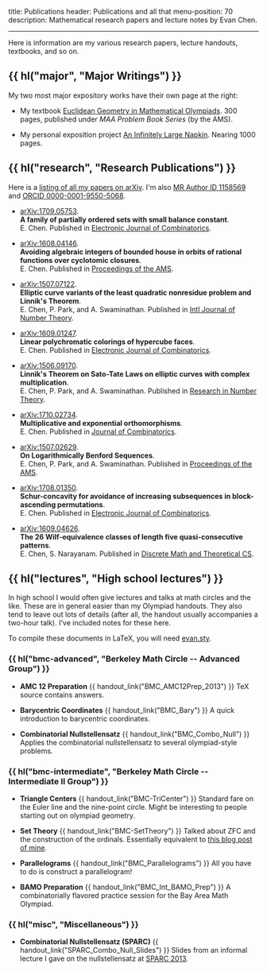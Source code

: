 title: Publications
header: Publications and all that
menu-position: 70
description: Mathematical research papers and lecture notes by Evan Chen.

---

Here is information are my various research papers,
lecture handouts, textbooks, and so on.

## {{ hl("major", "Major Writings") }}

My two most major expository works have their own page at the right:

- My textbook [Euclidean Geometry in Mathematical Olympiads](geombook.html).
  300 pages, published under _MAA Problem Book Series_ (by the AMS).

- My personal exposition project [An Infinitely Large Napkin](napkin.html).
  Nearing 1000 pages.

## {{ hl("research", "Research Publications") }}

Here is a [listing of all my papers on arXiv](https://arxiv.org/a/chen_e_2).
I'm also [MR Author ID 1158569](https://mathscinet.ams.org/mathscinet/MRAuthorID/1158569)
and [ORCID 0000-0001-9550-5068](https://orcid.org/0000-0001-9550-5068).

- [arXiv:1709.05753](https://arxiv.org/abs/1709.05753).<br>
  <b>A family of partially ordered sets with small balance constant</b>.<br>
  E. Chen. Published in [Electronic Journal of Combinatorics][ejc-poset].

- [arXiv:1608.04146](https://arxiv.org/abs/1608.04146).<br>
  <b>Avoiding algebraic integers of bounded house in orbits of rational functions over cyclotomic closures</b>.<br>
  E. Chen. Published in [Proceedings of the AMS][pams-algint].

- [arXiv:1507.07122](https://arxiv.org/abs/1507.07122).<br>
  <b>Elliptic curve variants of the least quadratic nonresidue problem and Linnik's Theorem</b>.<br>
  E. Chen, P. Park, and A. Swaminathan. Published in [Intl Journal of Number Theory][ijnt].

- [arXiv:1609.01247](https://arxiv.org/abs/1609.01247).<br>
  <b>Linear polychromatic colorings of hypercube faces</b>.<br>
  E. Chen. Published in [Electronic Journal of Combinatorics][ejc-hypercube].

- [arXiv:1506.09170](https://arxiv.org/abs/1506.09170).<br>
  <b>Linnik's Theorem on Sato-Tate Laws on elliptic curves with complex multiplication</b>.<br>
  E. Chen, P. Park, and A. Swaminathan. Published in [Research in Number Theory][rnut].

- [arXiv:1710.02734](https://arxiv.org/abs/1710.02734).<br>
  <b>Multiplicative and exponential orthomorphisms</b>.<br>
  E. Chen. Published in [Journal of Combinatorics][joc-orthomorphism].

- [arXiv:1507.02629](https://arxiv.org/abs/1507.02629).<br>
  <b>On Logarithmically Benford Sequences</b>.<br>
  E. Chen, P. Park, and A. Swaminathan. Published in [Proceedings of the AMS][pams-benford].

- [arXiv:1708.01350](https://arxiv.org/abs/1708.01350).<br>
  <b>Schur-concavity for avoidance of increasing subsequences in block-ascending permutations</b>.<br>
  E. Chen. Published in [Electronic Journal of Combinatorics][ejc-schur].

- [arXiv:1609.04626](https://arxiv.org/abs/1609.04626).<br>
  <b>The 26 Wilf-equivalence classes of length five quasi-consecutive patterns</b>.<br>
  E. Chen, S. Narayanam. Published in [Discrete Math and Theoretical CS][dmtcs-wilf].

## {{ hl("lectures", "High school lectures") }}

In high school I would often give lectures and talks
at math circles and the like.
These are in general easier than my Olympiad handouts.
They also tend to leave out lots of details
(after all, the handout usually accompanies a two-hour talk).
I've included notes for these here.

To compile these documents in LaTeX, you will need [evan.sty][evan.sty].

### {{ hl("bmc-advanced", "Berkeley Math Circle -- Advanced Group") }}

- <b>AMC 12 Preparation</b> {{ handout_link("BMC_AMC12Prep_2013") }}
  TeX source contains answers.

- <b>Barycentric Coordinates</b> {{ handout_link("BMC_Bary") }}
  A quick introduction to barycentric coordinates.

- <b>Combinatorial Nullstellensatz</b> {{ handout_link("BMC_Combo_Null") }}
  Applies the combinatorial nullstellensatz to several olympiad-style problems.

### {{ hl("bmc-intermediate", "Berkeley Math Circle -- Intermediate II Group") }}

- <b>Triangle Centers</b> {{ handout_link("BMC-TriCenter") }}
  Standard fare on the Euler line and the nine-point circle.
  Might be interesting to people starting out on olympiad geometry.

- <b>Set Theory</b> {{ handout_link("BMC-SetTheory") }}
  Talked about ZFC and the construction of the ordinals.
  Essentially equivalent to [this blog post of mine][ordinals].

- <b>Parallelograms</b> {{ handout_link("BMC_Parallelograms") }}
  All you have to do is construct a parallelogram!

- <b>BAMO Preparation</b> {{ handout_link("BMC_Int_BAMO_Prep") }}
  A combinatorially flavored practice session for the Bay Area Math Olympiad.

### {{ hl("misc", "Miscellaneous") }}

- <b>Combinatorial Nullstellensatz (SPARC)</b> {{ handout_link("SPARC_Combo_Null_Slides") }}
  Slides from an informal lecture I gave on the nullstellensatz at [SPARC 2013][sparc].

[ordinals]: https://blog.evanchen.cc/2014/11/18/set-theory-part-2-constructing-the-ordinals/
[sparc]: https://www.sparc-camp.org
[evan.sty]: https://github.com/vEnhance/dotfiles/blob/master/texmf/tex/latex/evan/evan.sty
[ebook]: https://www.maa.org/ebooks/EGMO
[rnut]: https://link.springer.com/article/10.1007/s40993-015-0028-0
[ejc-schur]: https://www.combinatorics.org/ojs/index.php/eljc/article/view/v24i4p4
[ijnt]: https://dx.doi.org/10.1142/S1793042118500161
[ejc-hypercube]: https://www.combinatorics.org/ojs/index.php/eljc/article/view/v25i1p2
[pams-benford]: https://www.ams.org/journals/proc/2016-144-11/S0002-9939-2016-13112-2/home.html
[pams-algint]: https://www.ams.org/journals/proc/0000-000-00/S0002-9939-2018-14115-5/
[dmtcs-wilf]: https://dmtcs.episciences.org/paper/view/id/4912
[ejc-poset]: https://www.combinatorics.org/ojs/index.php/eljc/article/view/v25i4p43
[joc-orthomorphism]: https://www.intlpress.com/site/pub/pages/journals/items/joc/content/_home/index.php
